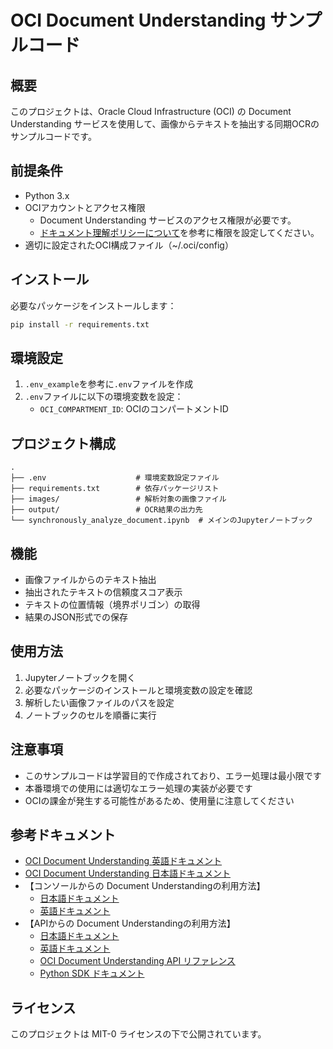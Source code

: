 # OCI Document Understanding サンプルコード

## 概要
このプロジェクトは、Oracle Cloud Infrastructure (OCI) の Document Understanding サービスを使用して、画像からテキストを抽出する同期OCRのサンプルコードです。

## 前提条件
- Python 3.x
- OCIアカウントとアクセス権限
    - Document Understanding サービスのアクセス権限が必要です。
    -  [ドキュメント理解ポリシーについて](https://docs.oracle.com/ja-jp/iaas/Content/document-understanding/using/about_document-understanding_policies.htm#about_vision_policies)を参考に権限を設定してください。
- 適切に設定されたOCI構成ファイル（~/.oci/config）

## インストール
必要なパッケージをインストールします：

```bash
pip install -r requirements.txt
```

## 環境設定
1. `.env_example`を参考に`.env`ファイルを作成
2. `.env`ファイルに以下の環境変数を設定：
   - `OCI_COMPARTMENT_ID`: OCIのコンパートメントID

## プロジェクト構成
```
.
├── .env                    # 環境変数設定ファイル
├── requirements.txt        # 依存パッケージリスト
├── images/                 # 解析対象の画像ファイル
├── output/                 # OCR結果の出力先
└── synchronously_analyze_document.ipynb  # メインのJupyterノートブック
```

## 機能
- 画像ファイルからのテキスト抽出
- 抽出されたテキストの信頼度スコア表示
- テキストの位置情報（境界ポリゴン）の取得
- 結果のJSON形式での保存

## 使用方法
1. Jupyterノートブックを開く
2. 必要なパッケージのインストールと環境変数の設定を確認
3. 解析したい画像ファイルのパスを設定
4. ノートブックのセルを順番に実行

## 注意事項
- このサンプルコードは学習目的で作成されており、エラー処理は最小限です
- 本番環境での使用には適切なエラー処理の実装が必要です
- OCIの課金が発生する可能性があるため、使用量に注意してください

## 参考ドキュメント
- [OCI Document Understanding 英語ドキュメント](https://docs.oracle.com/en-us/iaas/Content/document-understanding/using/home.htm)
- [OCI Document Understanding 日本語ドキュメント](https://docs.oracle.com/ja-jp/iaas/Content/document-understanding/using/home.htm)
- 【コンソールからの Document Understandingの利用方法】
    - [日本語ドキュメント](https://docs.oracle.com/ja-jp/iaas/Content/document-understanding/using/pretrained-doc-using.htm#custom_model_using_console)
    - [英語ドキュメント](https://docs.oracle.com/en-us/iaas/Content/document-understanding/using/pretrained-doc-using.htm#custom_model_using_console)
- 【APIからの Document Understandingの利用方法】
    - [日本語ドキュメント](https://docs.oracle.com/ja-jp/iaas/Content/document-understanding/using/api_models.htm#api_models)
    - [英語ドキュメント](https://docs.oracle.com/en-us/iaas/Content/document-understanding/using/api_models.htm#api_models)
    - [OCI Document Understanding API リファレンス](https://docs.oracle.com/en-us/iaas/api/#/en/document-understanding/20221109/)
    - [Python SDK ドキュメント](https://docs.oracle.com/en-us/iaas/tools/python/latest/api/ai_document/client/oci.ai_document.AIServiceDocumentClient.html)

## ライセンス
このプロジェクトは MIT-0 ライセンスの下で公開されています。